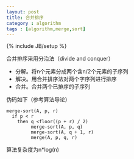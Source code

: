 ```yaml
---
layout: post
title: 合并排序
category : algorithm
tags : [algorithm,merge,sort]
---
```

{% include JB/setup %}

合并排序采用分治法（divide and conquer）   
*  分解。将n个元素分成两个含n/2个元素的子序列   
*  解决。用合并排序法对两个字序列进行排序   
*  合并。合并两个已排序的子序列   

伪码如下（参考算法导论）

    merge-sort(A, p, r)
      if p < r
        then q <floor((p + r) / 2)
             merge-sort(A, p, q)
             merge-sort(A, q + 1, r)
             merge(A, p, q, r)

算法复杂度为n*log(n)
